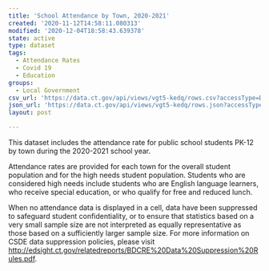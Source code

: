 ```yaml
---
title: 'School Attendance by Town, 2020-2021'
created: '2020-11-12T14:58:11.080313'
modified: '2020-12-04T18:58:43.639378'
state: active
type: dataset
tags:
  - Attendance Rates
  - Covid 19
  - Education
groups:
  - Local Government
csv_url: 'https://data.ct.gov/api/views/vgt5-kedq/rows.csv?accessType=DOWNLOAD'
json_url: 'https://data.ct.gov/api/views/vgt5-kedq/rows.json?accessType=DOWNLOAD'
layout: post

---
```

This dataset includes the attendance rate for public school students PK-12 by town during the 2020-2021 school year. 

Attendance rates are provided for each town for the overall student population and for the high needs student population. Students who are considered high needs include students who are English language learners, who receive special education, or who qualify for free and reduced lunch.

When no attendance data is displayed in a cell, data have been suppressed to safeguard student confidentiality, or to ensure that statistics based on a very small sample size are not interpreted as equally representative as those based on a sufficiently larger sample size. For more information on CSDE data suppression policies, please visit http://edsight.ct.gov/relatedreports/BDCRE%20Data%20Suppression%20Rules.pdf.
